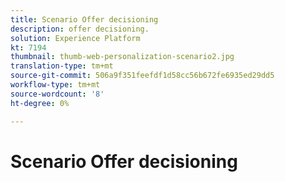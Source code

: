 ```yaml
---
title: Scenario Offer decisioning
description: offer decisioning.
solution: Experience Platform
kt: 7194
thumbnail: thumb-web-personalization-scenario2.jpg
translation-type: tm+mt
source-git-commit: 506a9f351feefdf1d58cc56b672fe6935ed29dd5
workflow-type: tm+mt
source-wordcount: '8'
ht-degree: 0%

---
```




# Scenario Offer decisioning
